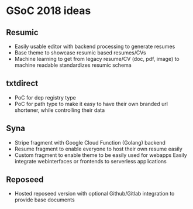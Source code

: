 # GSoC 2018 ideas

## Resumic
* Easily usable editor with backend processing to generate resumes
* Base theme to showcase resumic based resumes/CVs
* Machine learning to get from legacy resume/CV (doc, pdf, image) to machine readable standardizes resumic schema

## txtdirect
* PoC for dep registry type
* PoC for path type to make it easy to have their own branded url shortener, while controlling their data

## Syna
* Stripe fragment with Google Cloud Function (Golang) backend
* Resume fragment to enable everyone to host their own resume easily
* Custom fragment to enable theme to be easily used for webapps
  Easily integrate webinterfaces or frontends to serverless applications

## Reposeed
* Hosted reposeed version with optional Github/Gitlab integration to provide base documents
